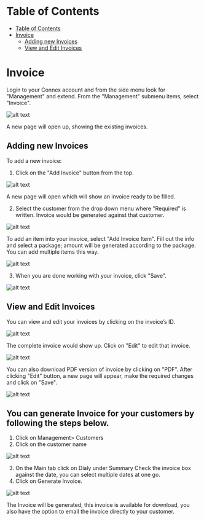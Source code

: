 # Table of Contents
* [Table of Contents](#table-of-contents)
* [Invoice](#invoice)
  * [Adding new Invoices](#adding-new-invoices)
  * [View and Edit Invoices](#view-and-edit-invoices)





# Invoice

Login to your Connex account and from the side menu look for "Management" and extend. From the "Management" submenu items, select "Invoice".

![alt text][invoice-1]
 
A new page will open up, showing the existing invoices.

## Adding new Invoices

To add a new invoice:

1)	Click on the "Add Invoice" button from the top.

![alt text][invoice-2]

A new page will open which will show an invoice ready to be filled.

2)	Select the customer from the drop down menu where "Required" is written. Invoice would be generated against that customer.

![alt text][invoice-5]

To add an item into your invoice, select "Add Invoice Item". Fill out the info and select a package; amount will be generated according to the package. You can add multiple items this way.
 
![alt text][invoice-6]

3)	When you are done working with your invoice, click "Save".

![alt text][invoice-7]

## View and Edit Invoices

You can view and edit your invoices by clicking on the invoice’s ID.
 
![alt text][invoice-2D] 
 
The complete invoice would show up. Click on "Edit" to edit that invoice.

![alt text][invoice-3]

You can also download PDF version of invoice by clicking on "PDF".
After clicking "Edit" button, a new page will appear, make the required changes and click on "Save".

![alt text][invoice-4]


## You can generate Invoice for your customers by following the steps below.

1. Click on Management> Customers
2. Click on the customer name

![alt text][new-inv]

3. On the Main tab click on Dialy under Summary Check the invoice box against the date, you can select multiple dates at one go.
4. Click on Generate Invoice.

![alt text][new-inv-1]

The Invoice will be generated, this invoice is available for download, you also have the option to email the invoice directly to your customer.

 
[invoice-1]: https://raw.githubusercontent.com/digipigeon/connexcs-user-docs/master/img/invoice-1.png "Invoice-1"
[invoice-2]: https://raw.githubusercontent.com/digipigeon/connexcs-user-docs/master/img/invoice-2.png "Invoice-2"
[invoice-3]: https://raw.githubusercontent.com/digipigeon/connexcs-user-docs/master/img/invoice-3.png "Invoice-3"
[invoice-4]: https://raw.githubusercontent.com/digipigeon/connexcs-user-docs/master/img/invoice-4.png "Invoice-4"
[invoice-5]: https://raw.githubusercontent.com/digipigeon/connexcs-user-docs/master/img/invoice-5.png "Invoice-5"
[invoice-6]: https://raw.githubusercontent.com/digipigeon/connexcs-user-docs/master/img/invoice-6.png "Invoice-6"
[invoice-7]: https://raw.githubusercontent.com/digipigeon/connexcs-user-docs/master/img/invoice-7.png "Invoice-7"
[invoice-2D]: https://raw.githubusercontent.com/digipigeon/connexcs-user-docs/master/img/invoice-2D.png "Invoice-2D"

[new-inv]: https://raw.githubusercontent.com/digipigeon/connexcs-user-docs/master/img/new-inv.png "new-inv"
[new-inv-1]: https://raw.githubusercontent.com/digipigeon/connexcs-user-docs/master/img/new-inv-1.png "new-inv-1"
 

